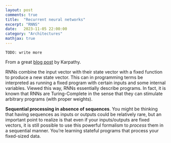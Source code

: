```yaml
---
layout: post
comments: true
title:  "Recurrent neural networks"
excerpt: "RNNS"
date:   2023-11-05 22:00:00
category: "Architectures"
mathjax: true
---
```



``TODO: write more``

From a great [blog post](https://karpathy.github.io/2015/05/21/rnn-effectiveness/) by Karpathy. 


RNNs combine the input vector with their state vector with a fixed function to produce a new state vector. This can in programming terms be interpreted as running a fixed program with certain inputs and some internal variables. Viewed this way, RNNs essentially describe programs. In fact, it is known that RNNs are Turing-Complete in the sense that they can stimulate arbitrary programs (with proper weights).

**Sequential processing in absence of sequences**. You might be thinking that having sequences as inputs or outputs could be relatively rare, but an important point to realize is that even if your inputs/outputs are fixed vectors, it is still possible to use this powerful formalism to *process* them in a sequential manner. You’re learning stateful programs that process your fixed-sized data.





